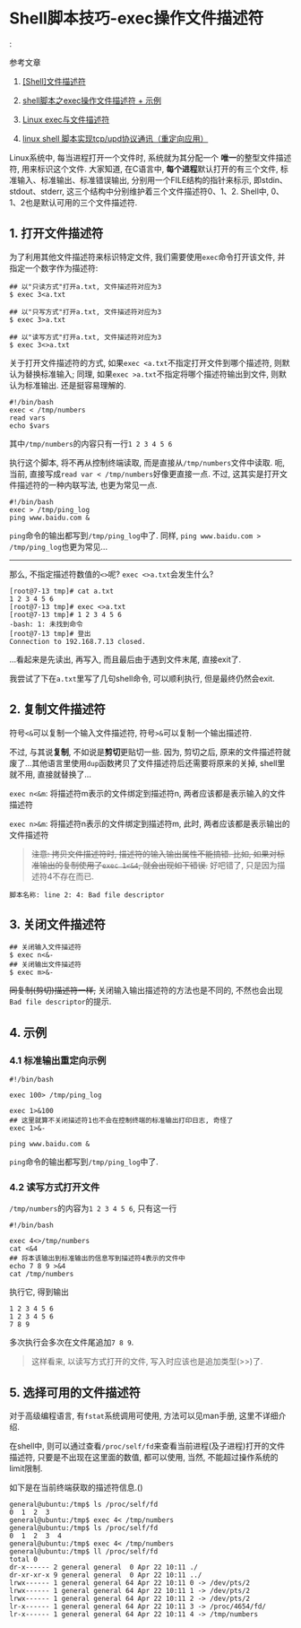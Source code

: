 # Shell脚本技巧-exec操作文件描述符

<!tags!>: <!shell语法!> <!exec!> <!文件描述符!> <!proc!>

参考文章

1. [[Shell]文件描述符](http://www.dutor.net/index.php/2010/03/shell-file-descriptor/)

2. [shell脚本之exec操作文件描述符 + 示例](http://blog.csdn.net/donghanhang/article/details/51005972)

3. [Linux exec与文件描述符](http://www.cnblogs.com/lizhaoxian/p/5294158.html)

4. [linux shell 脚本实现tcp/upd协议通讯（重定向应用）](https://www.cnblogs.com/chengmo/archive/2010/10/22/1858302.html)

Linux系统中, 每当进程打开一个文件时, 系统就为其分配一个 **唯一**的整型文件描述符, 用来标识这个文件. 大家知道, 在C语言中, **每个进程**默认打开的有三个文件, 标准输入、标准输出、标准错误输出, 分别用一个FILE结构的指针来标示, 即stdin、stdout、stderr, 这三个结构中分别维护着三个文件描述符0、1、2. Shell中, 0、1、2也是默认可用的三个文件描述符. 

## 1. 打开文件描述符

为了利用其他文件描述符来标识特定文件, 我们需要使用`exec`命令打开该文件, 并指定一个数字作为描述符: 

```
## 以"只读方式"打开a.txt, 文件描述符对应为3
$ exec 3<a.txt

## 以"只写方式"打开a.txt, 文件描述符对应为3
$ exec 3>a.txt

## 以"读写方式"打开a.txt, 文件描述符对应为3
$ exec 3<>a.txt
```

关于打开文件描述符的方式, 如果`exec <a.txt`不指定打开文件到哪个描述符, 则默认为替换标准输入; 同理, 如果`exec >a.txt`不指定将哪个描述符输出到文件, 则默认为标准输出. 还是挺容易理解的.

```shell
#!/bin/bash
exec < /tmp/numbers
read vars
echo $vars
```

其中`/tmp/numbers`的内容只有一行`1 2 3 4 5 6`

执行这个脚本, 将不再从控制终端读取, 而是直接从`/tmp/numbers`文件中读取. 呃, 当前, 直接写成`read var < /tmp/numbers`好像更直接一点. 不过, 这其实是打开文件描述符的一种内联写法, 也更为常见一点.

```shell
#!/bin/bash
exec > /tmp/ping_log
ping www.baidu.com &
```

`ping`命令的输出都写到`/tmp/ping_log`中了. 同样, `ping www.baidu.com > /tmp/ping_log`也更为常见...

------

那么, 不指定描述符数值的`<>`呢? `exec <>a.txt`会发生什么?

```
[root@7-13 tmp]# cat a.txt
1 2 3 4 5 6
[root@7-13 tmp]# exec <>a.txt
[root@7-13 tmp]# 1 2 3 4 5 6
-bash: 1: 未找到命令
[root@7-13 tmp]# 登出
Connection to 192.168.7.13 closed.
```

...看起来是先读出, 再写入, 而且最后由于遇到文件末尾, 直接exit了. 

我尝试了下在`a.txt`里写了几句shell命令, 可以顺利执行, 但是最终仍然会exit.

## 2. 复制文件描述符

符号`<&`可以复制一个输入文件描述符, 符号`>&`可以复制一个输出描述符. 

不过, 与其说**复制**, 不如说是**剪切**更贴切一些. 因为, 剪切之后, 原来的文件描述符就废了...其他语言里使用`dup`函数拷贝了文件描述符后还需要将原来的关掉, shell里就不用, 直接就替换了...

`exec n<&m`: 将描述符m表示的文件绑定到描述符n, 两者应该都是表示输入的文件描述符

`exec n>&m`: 将描述符n表示的文件绑定到描述符m, 此时, 两者应该都是表示输出的文件描述符

> ~~注意: 拷贝文件描述符时, 描述符的输入输出属性不能搞错. 比如, 如果对标准输出的复制使用了`exec 1<&4`, 就会出现如下错误.~~ 好吧错了, 只是因为描述符4不存在而已.

```
脚本名称: line 2: 4: Bad file descriptor
```

## 3. 关闭文件描述符

```
## 关闭输入文件描述符
$ exec n<&-
## 关闭输出文件描述符
$ exec m>&-
```

~~同复制(剪切)描述符一样,~~ 关闭输入输出描述符的方法也是不同的, 不然也会出现`Bad file descriptor`的提示.

## 4. 示例

### 4.1 标准输出重定向示例

```shell
#!/bin/bash

exec 100> /tmp/ping_log

exec 1>&100
## 这里就算不关闭描述符1也不会在控制终端的标准输出打印日志, 奇怪了
exec 1>&-

ping www.baidu.com &
```

`ping`命令的输出都写到`/tmp/ping_log`中了.

### 4.2 读写方式打开文件

`/tmp/numbers`的内容为`1 2 3 4 5 6`, 只有这一行

```shell
#!/bin/bash

exec 4<>/tmp/numbers
cat <&4
## 将本该输出到标准输出的信息写到描述符4表示的文件中
echo 7 8 9 >&4
cat /tmp/numbers
```

执行它, 得到输出

```
1 2 3 4 5 6
1 2 3 4 5 6
7 8 9
```

多次执行会多次在文件尾追加`7 8 9`.

> 这样看来, 以读写方式打开的文件, 写入时应该也是追加类型(>>)了.

## 5. 选择可用的文件描述符

对于高级编程语言, 有`fstat`系统调用可使用, 方法可以见man手册, 这里不详细介绍. 

在shell中, 则可以通过查看`/proc/self/fd`来查看当前进程(及子进程)打开的文件描述符, 只要是不出现在这里面的数值, 都可以使用, 当然, 不能超过操作系统的limit限制.

如下是在当前终端获取的描述符信息.()

```
general@ubuntu:/tmp$ ls /proc/self/fd
0  1  2  3
general@ubuntu:/tmp$ exec 4< /tmp/numbers 
general@ubuntu:/tmp$ ls /proc/self/fd
0  1  2  3  4
general@ubuntu:/tmp$ exec 4< /tmp/numbers
general@ubuntu:/tmp$ ll /proc/self/fd
total 0
dr-x------ 2 general general  0 Apr 22 10:11 ./
dr-xr-xr-x 9 general general  0 Apr 22 10:11 ../
lrwx------ 1 general general 64 Apr 22 10:11 0 -> /dev/pts/2
lrwx------ 1 general general 64 Apr 22 10:11 1 -> /dev/pts/2
lrwx------ 1 general general 64 Apr 22 10:11 2 -> /dev/pts/2
lr-x------ 1 general general 64 Apr 22 10:11 3 -> /proc/4654/fd/
lr-x------ 1 general general 64 Apr 22 10:11 4 -> /tmp/numbers
```